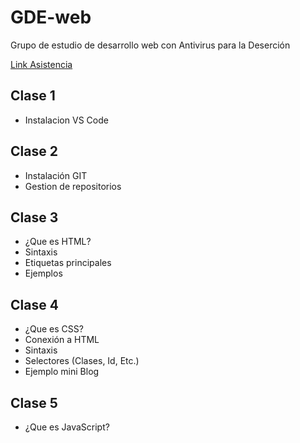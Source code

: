 # GDE-web
Grupo de estudio de desarrollo web con Antivirus para la Deserción

[Link Asistencia](https://forms.gle/Zi4xe8H2Zdg4o4AC8)

## Clase 1
- Instalacion VS Code

## Clase 2
- Instalación GIT
- Gestion de repositorios

## Clase 3
- ¿Que es HTML?
- Sintaxis
- Etiquetas principales
- Ejemplos

## Clase 4
- ¿Que es CSS?
- Conexión a HTML
- Sintaxis
- Selectores (Clases, Id, Etc.)
- Ejemplo mini Blog

## Clase 5
- ¿Que es JavaScript?